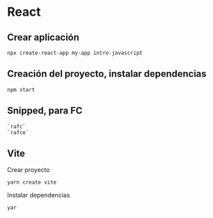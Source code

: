 # React

## Crear aplicación  
    npx create-react-app my-app intro-javascript  

## Creación del proyecto, instalar dependencias
    npm start


## Snipped, para FC
    `rafc`
    `rafce`


## Vite  

Crear proyecto

   `yarn create vite`  

Instalar dependencias

   `yar`

